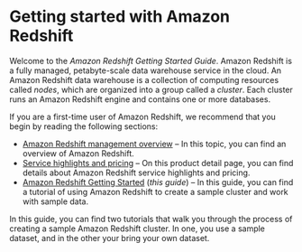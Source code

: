 # Getting started with Amazon Redshift<a name="getting-started"></a>

 Welcome to the *Amazon Redshift Getting Started Guide*\. Amazon Redshift is a fully managed, petabyte\-scale data warehouse service in the cloud\. An Amazon Redshift data warehouse is a collection of computing resources called *nodes*, which are organized into a group called a *cluster*\. Each cluster runs an Amazon Redshift engine and contains one or more databases\. 

 If you are a first\-time user of Amazon Redshift, we recommend that you begin by reading the following sections: 
+ [Amazon Redshift management overview](https://docs.aws.amazon.com/redshift/latest/mgmt/overview.html) – In this topic, you can find an overview of Amazon Redshift\.
+ [Service highlights and pricing](https://aws.amazon.com/redshift/) – On this product detail page, you can find details about Amazon Redshift service highlights and pricing\.
+ [Amazon Redshift Getting Started](https://docs.aws.amazon.com/redshift/latest/gsg/) \(*this guide*\) – In this guide, you can find a tutorial of using Amazon Redshift to create a sample cluster and work with sample data\.

In this guide, you can find two tutorials that walk you through the process of creating a sample Amazon Redshift cluster\. In one, you use a sample dataset, and in the other your bring your own dataset\.